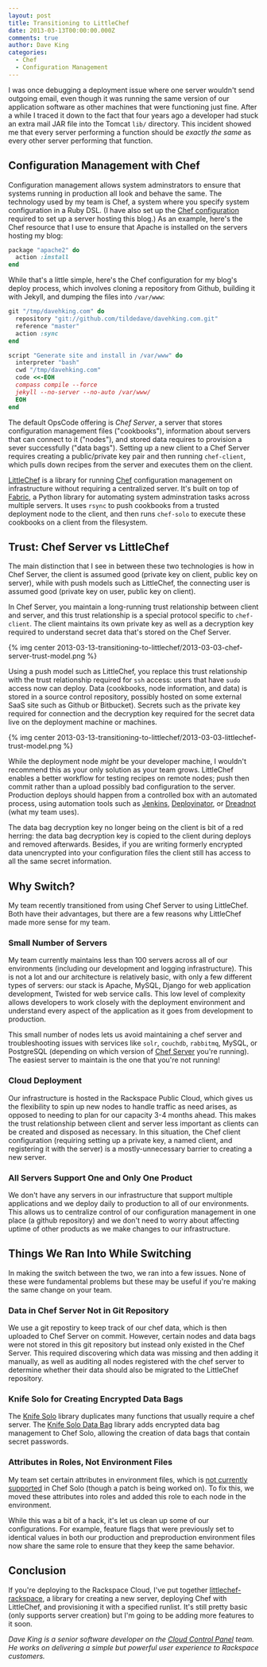```yaml
---
layout: post
title: Transitioning to LittleChef
date: 2013-03-13T00:00:00.000Z
comments: true
author: Dave King
categories:
  - Chef
  - Configuration Management
---
```

I was once debugging a deployment issue where one server wouldn't send outgoing email, even though it was running the same version of our application software as other machines that were functioning just fine.  After a while I traced it down to the fact that four years ago a developer had stuck an extra mail JAR file into the Tomcat `lib/` directory.  This incident showed me that every server performing a function should be _exactly the same_ as every other server performing that function.<!-- more -->

## Configuration Management with Chef

Configuration management allows system adminstrators to ensure that systems running in production all look and behave the same.  The technology used by my team is Chef, a system where you specify system configuration in a Ruby DSL.  (I have also set up the [Chef configuration](https://github.com/tildedave/davehking.com-chef) required to set up a server hosting this blog.)  As an example, here's the Chef resource that I use to ensure that Apache is installed on the servers hosting my blog:

```ruby
package "apache2" do
  action :install
end
```

While that's a little simple, here's the Chef configuration for my blog's deploy process, which involves cloning a repository from Github, building it with Jekyll, and dumping the files into `/var/www`:

```ruby
git "/tmp/davehking.com" do
  repository "git://github.com/tildedave/davehking.com.git"
  reference "master"
  action :sync
end

script "Generate site and install in /var/www" do
  interpreter "bash"
  cwd "/tmp/davehking.com"
  code <<-EOH
  compass compile --force
  jekyll --no-server --no-auto /var/www/
  EOH
end
```

The default OpsCode offering is *Chef Server*, a server that stores configuration management files ("cookbooks"), information about servers  that can connect to it ("nodes"), and stored data requires  to provision a sever successfully ("data bags").  Setting up a new client to a Chef Server requires creating a public/private key pair and then running `chef-client`, which pulls down recipes from the server and executes them on the client.

[LittleChef](https://github.com/tobami/littlechef) is a library for running [Chef](http://www.opscode.com/) configuration management on infrastructure without requiring a centralized server.  It's built on top of [Fabric](http://fabfile.org), a Python library for automating system adminstration tasks across multiple servers.  It uses `rsync` to push cookbooks from a trusted deployment node to the client, and then runs `chef-solo` to execute these cookbooks on a client from the filesystem.

## Trust: Chef Server vs LittleChef

The main distinction that I see in between these two technologies is how in Chef Server, the client is assumed good (private key on client, public key on server), while with push models such as LittleChef, the connecting user is assumed good (private key on user, public key on client).

In Chef Server, you maintain a long-running trust relationship between client and server, and this trust relationship is a special protocol specific to `chef-client`.  The client maintains its own private key as well as a decryption key required to understand secret data that's stored on the Chef Server.

{% img center 2013-03-13-transitioning-to-littlechef/2013-03-03-chef-server-trust-model.png %}

Using a push model such as LittleChef, you replace this trust relationship with the trust relationship required for `ssh` access: users that have `sudo` access now can deploy.  Data (cookbooks, node information, and data) is stored in a source control repository, possibly hosted on some external SaaS site such as Github or Bitbucket).  Secrets such as the private key required for connection and the decryption key required for the secret data live on the deployment machine or machines.

{% img center 2013-03-13-transitioning-to-littlechef/2013-03-03-littlechef-trust-model.png %}

While the deployment node *might* be your developer machine, I wouldn't recommend this as your only solution as your team grows.  LittleChef enables a better workflow for testing recipes on remote nodes; push then commit rather than a upload possibly bad configuration to the server.  Production deploys should happen from a controlled box with an automated process, using automation tools such as [Jenkins](http://jenkins-ci.org/), [Deployinator](https://github.com/etsy/deployinator), or [Dreadnot](https://github.com/racker/dreadnot) (what my team uses).

The data bag decryption key no longer being on the client is bit of a red herring: the data bag decryption key is copied to the client during deploys and removed afterwards.  Besides, if you are writing formerly encrypted data unencrypted into your configuration files the client still has access to all the same secret information.

## Why Switch?

My team recently transitioned from using Chef Server to using LittleChef.  Both have their advantages, but there are a few reasons why LittleChef made more sense for my team.

### Small Number of Servers

My team currently maintains less than 100 servers across all of our environments (including our development and logging infrastructure).  This is not a lot and our architecture is relatively basic, with only a few different types of servers: our stack is Apache, MySQL, Django for web application development, Twisted for web service calls.  This low level of complexity allows developers to work closely with the deployment environment and understand every aspect of the application as it goes from development to production.

This small number of nodes lets us avoid maintaining a chef server and troubleshooting issues with services like `solr`, `couchdb`, `rabbitmq`, MySQL, or PostgreSQL (depending on which version of [Chef Server](http://www.opscode.com/blog/2013/02/15/the-making-of-erchef-the-chef-11-server/) you're running).  The easiest server to maintain is the one that you're not running!

### Cloud Deployment

Our infrastructure is hosted in the Rackspace Public Cloud, which gives us the flexibility to spin up new nodes to handle traffic as need arises, as opposed to needing to plan for our capacity 3-4 months ahead.   This makes the trust relationship between client and server less important as clients can be created and disposed as necessary.  In this situation, the Chef client configuration (requiring setting up a private key, a named client, and registering it with the server) is a mostly-unnecessary barrier to creating a new server.

### All Servers Support One and Only One Product

We don't have any servers in our infrastructure that support multiple applications and we deploy daily to production to all of our environments.  This allows us to centralize control of our configuration management in one place (a github repository) and we don't need to worry about affecting uptime of other products as we make changes to our infrastructure.

## Things We Ran Into While Switching

In making the switch between the two, we ran into a few issues.  None of these were fundamental problems but these may be useful if you're making the same change on your team.

### Data in Chef Server Not in Git Repository

We use a git repostiry to keep track of our chef data, which is then uploaded to Chef Server on commit.  However, certain nodes and data bags were not stored in this git repository but instead only existed in the Chef Server.  This required discovering which data was missing and then adding it manually, as well as auditing all nodes registered with the chef server to determine whether their data should also be migrated to the LittleChef repository.

### Knife Solo for Creating Encrypted Data Bags

The [Knife Solo](https://github.com/matschaffer/knife-solo) library duplicates many functions that usually require a chef server.  The [Knife Solo Data Bag](https://github.com/thbishop/knife-solo_data_bag) library adds encrypted data bag management to Chef Solo, allowing the creation of data bags that contain secret passwords.

### Attributes in Roles, Not Environment Files

My team set certain attributes in environment files, which is [not currently supported](http://tickets.opscode.com/browse/CHEF-3356) in Chef Solo (though a patch is being worked on).  To fix this, we moved these attributes into roles and added this role to each node in the environment.

While this was a bit of a hack, it's let us clean up some of our configurations.  For example, feature flags that were previously set to identical values in both our production and preproduction environment files now share the same role to ensure that they keep the same behavior.

## Conclusion

If you're deploying to the Rackspace Cloud, I've put together [littlechef-rackspace](https://github.com/tildedave/littlechef-rackspace), a library for creating a new server, deploying Chef with LittleChef, and provisioning it with a specified runlist.  It's still pretty basic (only supports server creation) but I'm going to be adding more features to it soon.

_Dave King is a senior software developer on the [Cloud Control Panel](http://www.rackspace.com/blog/cool-features-in-the-new-rackspace-cloud-control-panel/) team.  He works on delivering a simple but powerful user experience to Rackspace customers._
